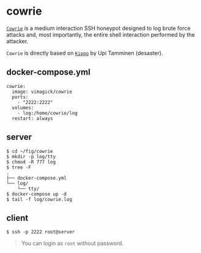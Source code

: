 cowrie
======

[`Cowrie`][1] is a medium interaction SSH honeypot designed to log brute force attacks
and, most importantly, the entire shell interaction performed by the attacker.

`Cowrie` is directly based on [`Kippo`][2] by Upi Tamminen (desaster).

## docker-compose.yml

```
cowrie:
  image: vimagick/cowrie
  ports:
    - "2222:2222"
  volumes:
    - log:/home/cowrie/log
  restart: always
```

## server

```
$ cd ~/fig/cowrie
$ mkdir -p log/tty
$ chmod -R 777 log
$ tree -F
.
├── docker-compose.yml
└── log/
    └── tty/
$ docker-compose up -d
$ tail -f log/cowrie.log
```

## client

```
$ ssh -p 2222 root@server
```

> You can login as `root` without password.

[1]: https://github.com/micheloosterhof/cowrie
[2]: http://github.com/desaster/kippo/
